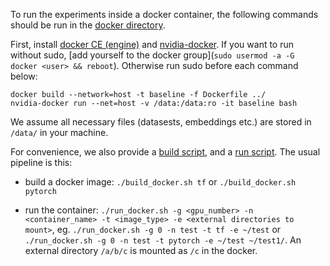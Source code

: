 To run the experiments inside a docker container, the following commands should be run in the [docker directory](../docker).

First, install [docker CE (engine)](https://docs.docker.com/install/linux/docker-ce/ubuntu/) and [nvidia-docker](https://github.com/NVIDIA/nvidia-docker).  If you want to run without sudo, [add yourself to the docker group](`sudo usermod -a -G docker <user> && reboot`).  Otherwise run sudo before each command below:

```
docker build --network=host -t baseline -f Dockerfile ../
nvidia-docker run --net=host -v /data:/data:ro -it baseline bash
```


We assume all necessary files (datasests, embeddings etc.) are stored in `/data/` in your machine.

For convenience, we also provide a [build script](../docker/build_docker.sh), and a [run script](../docker/run_docker.sh). The usual pipeline is this:

- build a docker image: `./build_docker.sh tf` or `./build_docker.sh pytorch` 

- run the container: `./run_docker.sh -g <gpu_number> -n <container_name> -t <image_type> -e <external directories to mount>`, eg. `./run_docker.sh -g 0 -n test -t tf -e ~/test` or `./run_docker.sh -g 0 -n test -t pytorch -e ~/test ~/test1/`. An external directory `/a/b/c` is mounted as `/c` in the docker.
